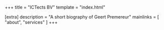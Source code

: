 +++
title = "ICTects BV"
template = "index.html"

[extra]
description = "A short biography of Geert Premereur"
mainlinks = [ "about", "services" ]
+++